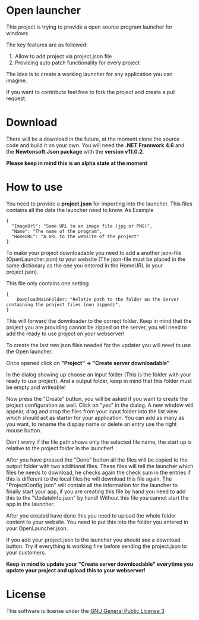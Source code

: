 # Open launcher
This project is trying to provide a open source program launcher for windows

The key features are as followed:

1. Allow to add project via project.json file
2. Providing auto patch functionality for every project

The idea is to create a working launcher for any application you can imagine.

If you want to contribute feel free to fork the project and create a pull request.

# Download

There will be a download in the future, at the moment clone the source code and build it on your own. You will need the **.NET Framwork 4.6** and the **Newtonsoft.Json package** with the **version v11.0.2**.

**Please keep in mind this is an alpha state at the moment**

# How to use

You need to provide a **project.json** for importing into the launcher. This files contains all the data the launcher need to know. As Example

    {
      "ImageUrl": "Some URL to an image file (jpg or PNG)",
      "Name": "The name of the program",
      "HomeURL": "A URL to the website of the project"
    }

To make your project downloadable you need to add a another json-file (OpenLauncher.json) to your website (The json-file must be placed in the same dictionary as the one you entered in the HomeURL in your project.json). 

This file only contains one setting
    
    {
    	DownloadMainFolder: "Relativ path to the folder on the Server containing the project files (non zipped)",
    }

This will forward the downloader to the correct folder. Keep in mind that the project you are providing cannot be zipped on the server, you will need to add the ready to use project on your webserver!

To create the last two json files needed for the updater you will need to use the Open launcher.

Once opened click on **"Project" -> "Create server downloadable"**

In the dialog showing up choose an input folder (This is the folder with your ready to use project). And a output folder, keep in mind that this folder must be empty and writeable!

Now press the "Create" button, you will be asked if you want to create the project configuration as well. Click on "yes" in the dialog. A new window will appear, drag and drop the files from your input folder into the list view which should act as starter for your application. You can add as many as you want, to rename the display name or delete an entry use the right mouse button.

Don't worry if the file path shows only the selected file name, the start up is relative to the project folder in the launcher!

After you have pressed the "Done" button all the files will be copied to the output folder with two additional files. These files will tell the launcher which files he needs to download, he checks again the check sum in the entries if this is different to the local files he will download this file again. The "ProjectConfig.json" will contain all the information for the launcher to finally start your app, if you are creating this file by hand you need to add this to the "UpdateInfo.json" by hand! Without this file you cannot start the app in the launcher.

After you created have done this you need to upload the whole folder content to your website. You need to put this into the folder you entered in your OpenLauncher.json.

If you add your project.json to the launcher you should see a download button. Try if everything is working fine before sending the project.json to your customers.

**Keep in mind to update your "Create server downloadable" everytime you update your project and upload this to your webserver!**

# License

This software is license under the [GNU General Public License 3][GNULicense]

[GNULicense]: https://www.gnu.org/licenses/gpl-3.0.en.html


